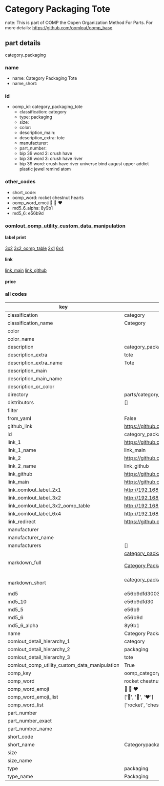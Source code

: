 # Category Packaging Tote  

note: This is part of OOMP the Oopen Organization Method For Parts. For more details: https://github.com/oomlout/oomp_base

##  part details
  



category_packaging



### name
* name: Category Packaging Tote
* name_short: 
### id
* oomp_id: category_packaging_tote
  * classification: category
  * type: packaging
  * size: 
  * color: 
  * description_main: 
  * description_extra: tote
  * manufacturer: 
  * part_number: 
  * bip 39 word 2: crush have
  * bip 39 word 3: crush have river
  * bip 39 word: crush have river universe bind august upper addict plastic jewel remind atom

### other_codes
* short_code: 
* oomp_word: rocket chestnut hearts
* oomp_word_emoji :rocket: :chestnut: :hearts:
* md5_6_alpha: 8y9b1
* md5_6: e56b9d






### oomlout_oomp_utility_custom_data_manipulation
#### label print
[3x2](http://192.168.1.245:1112/?label=oomp%208y9b1)
[3x2_oomp_table](http://192.168.1.108:1112/?label=oomp%208y9b1)
[2x1](http://192.168.1.242:1112/?label=oomp%208y9b1)
[6x4](http://192.168.1.55:1112/?label=oomp%208y9b1)    

#### link

[link_main](https://github.com/oomlout/oomlout_oomp_version_1_messy/tree/main/parts/category_packaging_tote) [link_github](https://github.com/oomlout/oomlout_oomp_version_1_messy/tree/main/parts/category_packaging_tote)                             

#### price







### all codes 
| key | value |  
| --- | --- |  
| classification | category |  
| classification_name | Category |  
| color |  |  
| color_name |  |  
| description | category_packaging |  
| description_extra | tote |  
| description_extra_name | Tote |  
| description_main |  |  
| description_main_name |  |  
| description_or_color |   |  
| directory | parts/category_packaging_tote |  
| distributors | [] |  
| filter |  |  
| from_yaml | False |  
| github_link | https://github.com/oomlout/oomlout_oomp_part_src/tree/main/parts/category_packaging_tote |  
| id | category_packaging_tote |  
| link_1 | https://github.com/oomlout/oomlout_oomp_version_1_messy/tree/main/parts/category_packaging_tote |  
| link_1_name | link_main |  
| link_2 | https://github.com/oomlout/oomlout_oomp_version_1_messy/tree/main/parts/category_packaging_tote |  
| link_2_name | link_github |  
| link_github | https://github.com/oomlout/oomlout_oomp_version_1_messy/tree/main/parts/category_packaging_tote |  
| link_main | https://github.com/oomlout/oomlout_oomp_version_1_messy/tree/main/parts/category_packaging_tote |  
| link_oomlout_label_2x1 | http://192.168.1.242:1112/?label=oomp%208y9b1 |  
| link_oomlout_label_3x2 | http://192.168.1.245:1112/?label=oomp%208y9b1 |  
| link_oomlout_label_3x2_oomp_table | http://192.168.1.108:1112/?label=oomp%208y9b1 |  
| link_oomlout_label_6x4 | http://192.168.1.55:1112/?label=oomp%208y9b1 |  
| link_redirect | https://github.com/oomlout/oomlout_oomp_version_1_messy/tree/main/parts/category_packaging_tote |  
| manufacturer |  |  
| manufacturer_name |  |  
| manufacturers | [] |  
| markdown_full | [category_packaging_tote](none)<br>[](none)<br>[Category Packaging Tote](none)<br><br> |  
| markdown_short | [category_packaging_tote](none)<br><br> |  
| md5 | e56b9dfd30035de03c8b2edd759a69a8 |  
| md5_10 | e56b9dfd30 |  
| md5_5 | e56b9 |  
| md5_6 | e56b9d |  
| md5_6_alpha | 8y9b1 |  
| name | Category Packaging Tote |  
| oomlout_detail_hierarchy_1 | category |  
| oomlout_detail_hierarchy_2 | packaging |  
| oomlout_detail_hierarchy_3 | tote |  
| oomlout_oomp_utility_custom_data_manipulation | True |  
| oomp_key | oomp_category_packaging_tote |  
| oomp_word | rocket chestnut hearts |  
| oomp_word_emoji | :rocket: :chestnut: :hearts: |  
| oomp_word_emoji_list | [':rocket:', ':chestnut:', ':hearts:'] |  
| oomp_word_list | ['rocket', 'chestnut', 'hearts'] |  
| part_number |  |  
| part_number_exact |  |  
| part_number_name |  |  
| short_code |  |  
| short_name | Categorypackaging |  
| size |  |  
| size_name |  |  
| type | packaging |  
| type_name | Packaging |  

